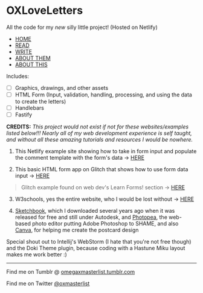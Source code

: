 # OXLoveLetters

All the code for my *new* silly little project! (Hosted on Netlify)

 - [HOME](/index.html) 
 - [READ](/pages/readletters.html) 
 - [WRITE](/pages/writeletters.html) 
 - [ABOUT THEM](/pages/aboutomegax.html) 
 - [ABOUT THIS](/pages/aboutthis.html)

Includes:

 - [ ] Graphics, drawings, and other assets
 - [ ] HTML Form (Input, validation, handling, processing, and using the data to create the letters)
 - [ ] Handlebars
 - [ ] Fastify

**CREDITS:**
*This project would not exist if not for these websites/examples listed below!!! Nearly all of my web development experience is self taught, and without all these amazing tutorials and resources I would be nowhere.* 

1. This Netlify example site showing how to take in form input and populate the comment template with the form's data -> [HERE](https://jamstack-comments.netlify.app/posts/no-performance-bottlenecks/)

2. This basic HTML form app on Glitch that shows how to use form data input -> [HERE](https://glitch.com/~learn-forms-get-started) 
 > Glitch example found on web dev's Learn Forms! section -> [HERE](https://web.dev/learn/forms/form-element/)

3. W3schools, yes the entire website, who I would be lost without -> [HERE](https://www.w3schools.com/)

4. [Sketchbook](https://www.sketchbook.com/), which I downloaded several years ago when it was released for free and still under Autodesk, and [Photopea](https://www.photopea.com/?utm_source=homescreen), the web-based photo editor putting Adobe Photoshop to SHAME, and also [Canva](https://www.canva.com/), for helping me create the postcard design 

Special shout out to Intellij's WebStorm (I hate that you're not free though) and the Doki Theme plugin, because coding with a Hastune Miku layout makes me work better :)

-----------------------------------------------------------------------------------------------------
Find me on Tumblr @ [omegaxmasterlist.tumblr.com](https://omegaxmasterlist.tumblr.com/)

Find me on Twitter [@oxmasterlist](https://twitter.com/oxmasterlist)

